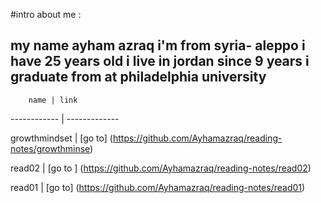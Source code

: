 #intro about me :

## my name ayham azraq i'm from syria- aleppo i have 25 years old i live in jordan since 9 years i graduate from at philadelphia university


        name | link
 ------------ | -------------
 
growthmindset | [go to] (https://github.com/Ayhamazraq/reading-notes/growthminse)

read02        | [go to ] (https://github.com/Ayhamazraq/reading-notes/read02)

read01        | [go to] (https://github.com/Ayhamazraq/reading-notes/read01)
